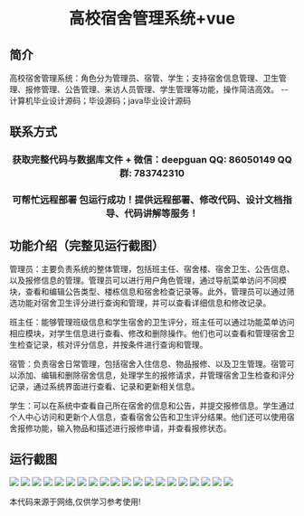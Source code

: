 <p><h1 align="center">高校宿舍管理系统+vue</h1></p>

## 简介
高校宿舍管理系统：角色分为管理员、宿管、学生；支持宿舍信息管理、卫生管理、报修管理、公告管理、来访人员管理、学生管理等功能，操作简洁高效。    --计算机毕业设计源码；毕设源码；java毕业设计源码


## 联系方式
<p><h3 align="center">获取完整代码与数据库文件 + 微信：deepguan QQ: 86050149 QQ群: 783742310</h3></p>
<p><h3 align="center">可帮忙远程部署 包运行成功！提供远程部署、修改代码、设计文档指导、代码讲解等服务！</h3></p>

## 功能介绍（完整见运行截图）
管理员：主要负责系统的整体管理，包括班主任、宿舍楼、宿舍卫生、公告信息、以及报修信息的管理。管理员可以进行用户角色管理，通过导航菜单访问不同模块，查看和编辑公告类型、楼栋信息和宿舍检查记录等。此外，管理员可以通过筛选功能对宿舍卫生评分进行查询和管理，并可以查看详细信息和修改记录。

班主任：能够管理班级信息和学生宿舍的卫生评分，班主任可以通过功能菜单访问相应模块，对学生信息进行查看、修改和删除操作。他们也可以查看和管理宿舍卫生检查记录，核对评分信息，并按条件进行查询和管理。

宿管：负责宿舍日常管理，包括宿舍入住信息、物品报修、以及卫生管理。宿管可以添加、编辑和删除宿舍信息，处理学生的报修请求，并管理宿舍卫生检查和评分记录，通过系统界面进行查看、记录和更新相关信息。

学生：可以在系统中查看自己所在宿舍的信息和公告，并提交报修信息。学生通过个人中心访问和更新个人信息，查看宿舍公告和卫生评分结果。他们还可以使用宿舍报修功能，输入物品和描述进行报修申请，并查看报修状态。


## 运行截图
![](img/001.jpg)
![](img/002.jpg)
![](img/003.jpg)
![](img/004.jpg)
![](img/005.jpg)
![](img/006.jpg)
![](img/007.jpg)
![](img/008.jpg)
![](img/009.jpg)
![](img/010.jpg)
![](img/011.jpg)
![](img/012.jpg)
![](img/013.jpg)
![](img/014.jpg)
![](img/015.jpg)
![](img/016.jpg)
![](img/017.jpg)
![](img/018.jpg)
![](img/019.jpg)
![](img/020.jpg)

<p>本代码来源于网络,仅供学习参考使用!</p>
